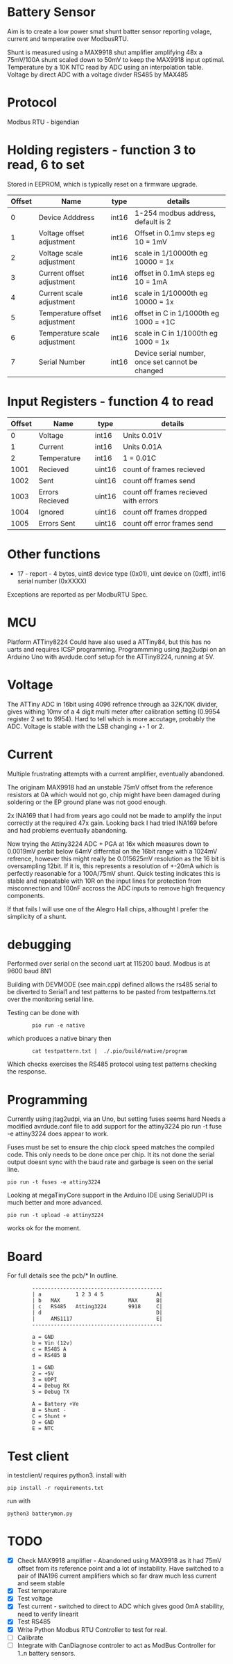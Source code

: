 # Battery Sensor

Aim is to create a low power smat shunt batter sensor reporting volage, current and temperatire over ModbusRTU.

Shunt is measured using a MAX9918 shut amplifier amplifying 48x a 75mV/100A shunt scaled down to 50mV to keep the MAX9918 input optimal.
Temperature by a 10K NTC read by ADC using an interpolation table.
Voltage by direct ADC with a voltage divder
RS485 by MAX485

# Protocol

Modbus RTU - bigendian


# Holding registers - function 3 to read, 6 to set

Stored in EEPROM, which is typically reset on a firmware upgrade.

| Offset | Name                          | type  | details                                          |
|--------|-------------------------------|-------|--------------------------------------------------|
| 0      | Device Adddress               | int16 | 1-254 modbus address, default is 2               |
| 1      | Voltage offset adjustment     | int16 | Offset in 0.1mv steps eg 10 = 1mV                |
| 2      | Voltage scale adjustment      | int16 | scale in 1/10000th eg 10000 = 1x                 |
| 3      | Current offset adjustment     | int16 | offset in 0.1mA steps eg 10 = 1mA                |
| 4      | Current scale adjustment      | int16 | scale in 1/10000th eg 10000 = 1x                 |
| 5      | Temperature offset adjustment | int16 | offset in C in 1/1000th eg 1000 = +1C            |
| 6      | Temperature scale adjustment  | int16 | scale in C in 1/1000th eg 1000 = 1x              |
| 7      | Serial Number                 | int16 | Device serial number, once set cannot be changed |


# Input Registers - function 4 to read

| Offset | Name            | type   | details                                 |
|--------|-----------------|--------|-----------------------------------------|
| 0      | Voltage         | int16  | Units 0.01V                             |
| 1      | Current         | int16  | Units 0.01A                             |
| 2      | Temperature     | int16  | 1 = 0.01C                               |
| 1001   | Recieved        | uint16 | count of frames recieved                |
| 1002   | Sent            | uint16 | count off frames send                   |
| 1003   | Errors Recieved | uint16 | count off frames recieved with errors   |
| 1004   | Ignored         | uint16 | count off frames dropped                |
| 1005   | Errors Sent     | uint16 | count off error frames send             |


# Other functions
* 17 - report - 4 bytes, uint8 device type (0x01), uint device on (0xff), int16 serial number (0xXXXX)

Exceptions are reported as per ModbuRTU Spec.


# MCU

Platform ATTiny8224
Could have also used a ATTiny84, but this has no uarts and requires ICSP programming.
Programmming using jtag2udpi on an Arduino Uno with avrdude.conf setup for the ATTiny8224, running at 5V.

# Voltage

The ATTiny ADC in 16bit using 4096 refrence through aa 32K/10K divider, gives withing 10mv of a 4 digit multi meter after calibration setting (0.9954 register 2 set to 9954). Hard to tell which is more accutage, probably the ADC. Voltage is stable with the LSB changing +- 1 or 2.

# Current

Multiple frustrating attempts with a current amplifier, eventually abandoned.

The originam MAX9918 had an unstable 75mV offset from the reference resistors at 0A which would not go, chip might have been damaged during soldering or the EP ground plane was not good enough.

2x INA169 that I had from years ago could not be made to amplify the input correctly at the required 47x gain. Looking back I had tried INA169 before and had problems eventually abandoning.

Now trying the Attiny3224 ADC + PGA at 16x which measures down to 0.0019mV perbit below 64mV differntial on the 16bit range with a 1024mV refrence, however this might really be 0.015625mV resolution as the 16 bit is oversampling 12bit. If it is, this represents a resolution of +-20mA which is perfectly reasonable for a 100A/75mV shunt. Quick testing indicates this is stable and repeatable with 10R on the input lines for protection from misconnection and 100nF accross the ADC inputs to remove high frequency components.

If that fails I will use one of the Alegro Hall chips, althought I prefer the simplicity of a shunt.

# debugging

Performed over serial on the second uart at 115200 baud.
Modbus is at 9600 baud 8N1

Building with DEVMODE (see main.cpp) defined allows the rs485 serial to be diverted to Serial1 and test patterns to be pasted from testpatterns.txt over the monitoring serial line.

Testing can be done with 

            pio run -e native 

which produces a native binary then

            cat testpattern.txt |  ./.pio/build/native/program

Which checks exercises the RS485 protocol using test patterns checking the response.



# Programming

Currently using jtag2udpi, via an Uno, but setting fuses seems hard
Needs a modified avrdude.conf file to add support for the attiny3224
pio run -t fuse -e attiny3224 does appear to work.

Fuses must be set to ensure the chip clock speed matches the compiled code. This only needs to be done once per chip.
It its not done the serial output doesnt sync with the baud rate and garbage is seen on the serial line.

    pio run -t fuses -e attiny3224

Looking at megaTinyCore support in the Arduino IDE using SerialUDPI is much better and more advanced.

    pio run -t upload -e attiny3224 

works ok for the moment.

# Board

For full details see the pcb/*
In outline.

            ------------------------------------------
            | a           1 2 3 4 5                 A|
            | b   MAX                      MAX      B|     
            | c   RS485   Atting3224       9918     C|     
            | d                                     D|     
            |     AMS1117                           E|
            ------------------------------------------     

            a = GND
            b = Vin (12v)
            c = RS485 A
            d = RS485 B

            1 = GND
            2 = +5V
            3 = UDPI
            4 = Debug RX
            5 = Debug TX

            A = Battery +Ve
            B = Shunt -
            C = Shunt +
            D = GND
            E = NTC

# Test client

in testclient/ requires python3.
install with 

    pip install -r requirements.txt

run with 

    python3 batterymon.py

# TODO

* [x] Check MAX9918 amplifier - Abandoned using MAX9918 as it had 75mV offset from its reference point and a lot of instability. Have switched to a pair of INA196 current amplifiers which so far draw much less current and seem stable
* [x] Test temperature
* [x] Test voltage
* [x] Test current - switched to direct to ADC which gives good 0mA stability, need to verify linearit
* [x] Test RS485 
* [x] Write Python Modbus RTU Controller to test for real.
* [ ] Calibrate
* [ ] Integrate with CanDiagnose controler to act as ModBus Controller for 1..n battery sensors.